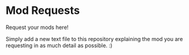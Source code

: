 # Mod Requests

Request your mods here!

Simply add a new text file to this repository explaining the mod you are requesting in as much detail as possible. :)
